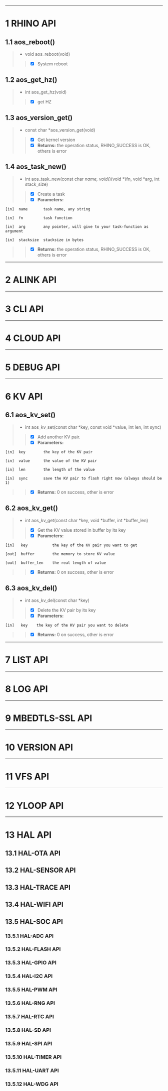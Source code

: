 ------
# 1 RHINO API
## 1.1 aos_reboot()
> * void aos_reboot(void)	
> > - [x] System reboot

## 1.2 aos_get_hz()
> * int aos_get_hz(void)
> > - [x] get HZ

## 1.3 aos_version_get()
> * const char *aos_version_get(void)
> > - [x] Get kernel version
> > - [x] ************Returns:************
      the operation status, RHINO_SUCCESS is OK, others is error

## 1.4 aos_task_new()
> * int aos_task_new(const char *name, void(*)(void *)fn, void *arg, int stack_size)
> > - [x] Create a task
> > - [x] ************Parameters:************

    [in]  name       task name, any string

    [in]  fn         task function

    [in]  arg        any pointer, will give to your task-function as argument

    [in]  stacksize  stacksize in bytes
> > - [x] ************Returns:************
      the operation status, RHINO_SUCCESS is OK, others is error
------
# 2 ALINK API

------
# 3 CLI API

------
# 4 CLOUD API

------
# 5 DEBUG API

------
# 6 KV API
## 6.1 aos_kv_set()
> * int aos_kv_set(const char *key, const void *value, int len, int sync)
> > - [x] Add another KV pair.
> > - [x] ************Parameters:************

    [in]  key        the key of the KV pair

    [in]  value      the value of the KV pair

    [in]  len        the length of the value

    [in]  sync       save the KV pair to flash right now (always should be 1)
> > - [x] ************Returns:************
       0 on success, other is error

## 6.2 aos_kv_get()
> * int aos_kv_get(const char *key, void *buffer, int *buffer_len)
> > - [x] Get the KV value stored in buffer by its key
> > - [x] ************Parameters:************

    [in]   key           the key of the KV pair you want to get

    [out]  buffer        the memory to store KV value

    [out]  buffer_len    the real length of value
> > - [x] ************Returns:************
       0 on success, other is error

## 6.3 aos_kv_del()
> * int aos_kv_del(const char *key)
> > - [x] Delete the KV pair by its key
> > - [x] ************Parameters:************

    [in]   key    the key of the KV pair you want to delete
> > - [x] ************Returns:************
       0 on success, other is error
------
# 7 LIST API

------
# 8 LOG API

------
# 9 MBEDTLS-SSL API

------
# 10 VERSION API

------
# 11 VFS API

------
# 12 YLOOP API

------
# 13 HAL API
## 13.1 HAL-OTA API

## 13.2 HAL-SENSOR API

## 13.3 HAL-TRACE API

## 13.4 HAL-WIFI API

## 13.5 HAL-SOC API
### 13.5.1 HAL-ADC API

### 13.5.2 HAL-FLASH API

### 13.5.3 HAL-GPIO API

### 13.5.4 HAL-I2C API

### 13.5.5 HAL-PWM API

### 13.5.6 HAL-RNG API

### 13.5.7 HAL-RTC API

### 13.5.8 HAL-SD API

### 13.5.9 HAL-SPI API

### 13.5.10 HAL-TIMER API

### 13.5.11 HAL-UART API

### 13.5.12 HAL-WDG API
